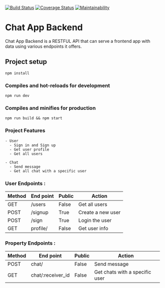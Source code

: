 
[![Build Status](https://travis-ci.org/verdotte/chat-app-backend.svg?branch=develop)](https://travis-ci.org/verdotte/chat-app-backend)
[![Coverage Status](https://coveralls.io/repos/github/verdotte/chat-app-backend/badge.svg)](https://coveralls.io/github/verdotte/chat-app-backend)
[![Maintainability](https://api.codeclimate.com/v1/badges/b6f0e3888b6b5e6b6eaa/maintainability)](https://codeclimate.com/github/verdotte/chat-app-backend/maintainability)

# Chat App Backend

Chat App Backend is a RESTFUL API that can serve a frontend app with data using various endpoints it offers.

## Project setup

```
npm install
```

### Compiles and hot-reloads for development

```
npm run dev
```

### Compiles and minifies for production

```
npm run build && npm start
```

### Project Features

```
- User
  - Sign in and Sign up
  - Get user profile
  - Get all users

- Chat
  - Send message
  - Get all chat with a specific user
```

### User Endpoints :

| Method | End point | Public | Action            |
| ------ | --------- | ------ | ----------------- |
| GET    | /users    | False  | Get all users     |
| POST   | /signup   | True   | Create a new user |
| POST   | /sign     | True   | Login the user    |
| GET    | profile/  | False  | Get user info     |

### Property Endpoints :

| Method | End point         | Public | Action                         |
| ------ | ----------------- | ------ | ------------------------------ |
| POST   | chat/             | False  | Send message                   |
| GET    | chat/:receiver_id | False  | Get chats with a specific user |
